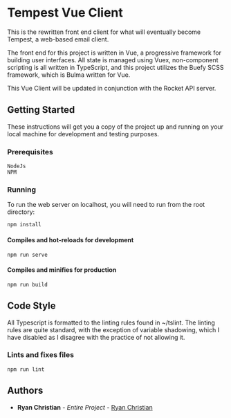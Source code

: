 # Tempest Vue Client

This is the rewritten front end client for what will eventually become Tempest, a web-based email client.

The front end for this project is written in Vue, a progressive framework for building user interfaces. All state is managed using Vuex, non-component scripting is all written in TypeScript, and this project utilizes the Buefy SCSS framework, which is Bulma written for Vue.

This Vue Client will be updated in conjunction with the Rocket API server.

## Getting Started

These instructions will get you a copy of the project up and running on your local machine for development and testing purposes.

### Prerequisites


```
NodeJs
NPM
```

### Running

To run the web server on localhost, you will need to run from the root directory: 

```
npm install
```

#### Compiles and hot-reloads for development
```
npm run serve
```

#### Compiles and minifies for production
```
npm run build
```

## Code Style

All Typescript is formatted to the linting rules found in ~/tslint. The linting rules are quite standard, with the exception of variable shadowing, which I have disabled as I disagree with the practice of not allowing it.

### Lints and fixes files
```
npm run lint
```

## Authors

* **Ryan Christian** - *Entire Project* - [Ryan Christian](https://github.com/RyanChristian4427)
